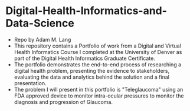# Digital-Health-Informatics-and-Data-Science
* Repo by Adam M. Lang
* This repository contains a Portfolio of work from a Digital and Virtual Health Informatics Course I completed at the University of Denver as part of the Digital Health Informatics Graduate Certificate.
* The portfolio demonstrates the end-to-end process of researching a digital health problem, presenting the evidence to stakeholders, evaluating the data and analytics behind the solution and a final presentation.
* The problem I will present in this portfolio is "Teleglaucoma" using an FDA approved device to monitor intra-ocular pressures to monitor the diagnosis and progression of Glaucoma.
